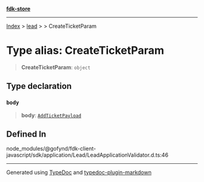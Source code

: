[**fdk-store**](../../../README.md)
***

[Index](../../../API.md) > [lead](../../README.md) > [<internal>](../README.md) > CreateTicketParam

# Type alias: CreateTicketParam

> **CreateTicketParam**: `object`

## Type declaration

### `body`

> **body**: [`AddTicketPayload`](type-alias.AddTicketPayload.md)

## Defined In

node\_modules/@gofynd/fdk-client-javascript/sdk/application/Lead/LeadApplicationValidator.d.ts:46

***
Generated using [TypeDoc](https://typedoc.org/) and [typedoc-plugin-markdown](https://www.npmjs.com/package/typedoc-plugin-markdown)
